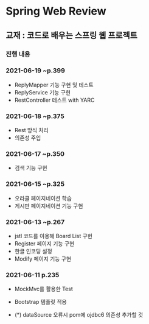 # Spring Web Review

## 교재 : 코드로 배우는 스프링 웹 프로젝트

### 진행 내용 

### 2021-06-19 ~p.399

- ReplyMapper 기능 구현 및 테스트
- ReplyService 기능 구현
- RestController 테스트 with YARC

### 2021-06-18 ~p.375

- Rest 방식 처리
- 의존성 주입

### 2021-06-17 ~p.350

- 검색 기능 구현

### 2021-06-15 ~p.325

- 오라클 페이지네이션 학습
- 게시판 페이지네이션 기능 구현

### 2021-06-13 ~p.267

- jstl 코드를 이용해 Board List 구현
- Register 페이지 기능 구현
- 한글 인코딩 설정
- Modify 페이지 기능 구현

### 2021-06-11 p.235

- MockMvc를 활용한 Test
- Bootstrap 템플릿 적용

- (*) dataSource 오류시 pom에 ojdbc6 의존성 추가할 것
